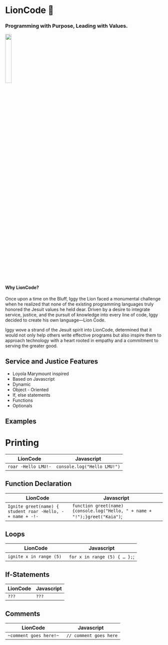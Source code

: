 # LionCode 🦁
### Programming with Purpose, Leading with Values.
<img src="https://github.com/user-attachments/assets/d1a15484-2627-474b-b59e-856d8b4c8594" width=20% height=20%>

#### Why LionCode?
Once upon a time on the Bluff, Iggy the Lion faced a monumental challenge when he realized that none of the existing programming languages truly honored the Jesuit values he held dear. Driven by a desire to integrate service, justice, and the pursuit of knowledge into every line of code, Iggy decided to create his own language—Lion Code. 

Iggy wove a strand of the Jesuit spirit into LionCode, determined that it would not only help others write effective programs but also inspire them to approach technology with a heart rooted in empathy and a commitment to serving the greater good.

## Service and Justice Features 
- Loyola Marymount inspired  
- Based on Javascript
- Dynamic
- Object - Oriented
- If, else statements
- Functions
- Optionals

## Examples

# Printing

| LionCode | Javascript |
| --- | --- |
| ``` roar -Hello LMU!- ``` | ```console.log("Hello LMU!")```| 

## Function Declaration 

| LionCode | Javascript  |
| --- | --- |
| ```Ignite greet(name) { student roar -Hello, - + name + -!-```  |```function greet(name) {console.log("Hello, " + name + "!");}greet("Kaia")```;
## Loops 

| LionCode | Javascript |
| --- | --- |
| ```ignite x in range (5) ```  |```for x in range (5) { … };```;

## If-Statements 
| LionCode | Javascript |
| --- | --- |
| ``` ??? ``` | ```???```|


##  Comments 
| LionCode | Javascript |
| --- | --- |
| ``` ~comment goes here!~ ``` | ``` // comment goes here```|



